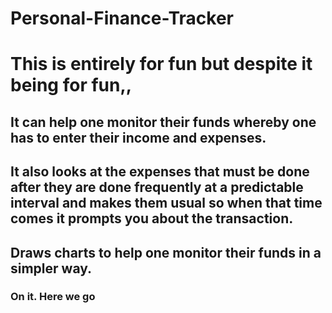 # Personal-Finance-Tracker
# This is entirely for fun but despite it being for fun,,
## It can help one monitor their funds whereby one has to enter their income and expenses.
## It also looks at the expenses that must be done after they are done frequently at a predictable interval and makes them usual so when that time comes it prompts you about the transaction.
## Draws charts to help one monitor their funds in a simpler way.
### On it. Here we go
